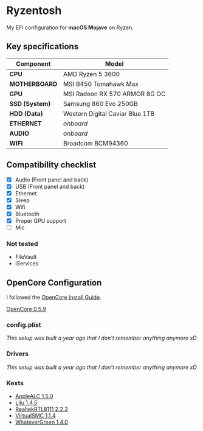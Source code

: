 # Ryzentosh

My EFI configuration for **macOS Mojave** on Ryzen.

## Key specifications

| Component | Model |
| --------- | ----- |
| **CPU** | AMD Ryzen 5 3600 |
| **MOTHERBOARD** | MSI B450 Tomahawk Max |
| **GPU** | MSI Radeon RX 570 ARMOR 8G OC |
| **SSD (System)** | Samsung 860 Evo 250GB |
| **HDD (Data)** | Western Digital Caviar Blue 1TB |
| **ETHERNET** | _onboard_ |
| **AUDIO** | _onboard_ |
| **WIFI** | Broadcom BCM94360 |

## Compatibility checklist
- [x] Audio (Front panel and back)
- [x] USB (Front panel and back)
- [x] Ethernet
- [x] Sleep
- [x] Wifi
- [x] Bluetooth 
- [x] Proper GPU support
- [ ] Mic

### Not tested
* FileVault
* iServices

## OpenCore Configuration

I followed the [OpenCore Install Guide](https://dortania.github.io/OpenCore-Install-Guide/prerequisites.html).

[OpenCore 0.5.9](https://github.com/acidanthera/OpenCorePkg/releases/tag/0.5.9)
### config.plist

_This setup was built a year ago that I don't remember anything anymore xD_

### Drivers

_This setup was built a year ago that I don't remember anything anymore xD_

### Kexts

* [AppleALC 1.5.0](https://github.com/acidanthera/AppleALC/releases/tag/1.5.0)
* [Lilu 1.4.5](https://github.com/acidanthera/Lilu/releases/tag/1.4.5)
* [RealtekRTL8111 2.2.2](https://github.com/Mieze/RTL8111_driver_for_OS_X/releases/tag/v2.2.2)
* [VirtualSMC 1.1.4](https://github.com/acidanthera/VirtualSMC/releases/tag/1.1.4)
* [WhateverGreen 1.4.0](https://github.com/acidanthera/WhateverGreen/releases/tag/1.4.0)

